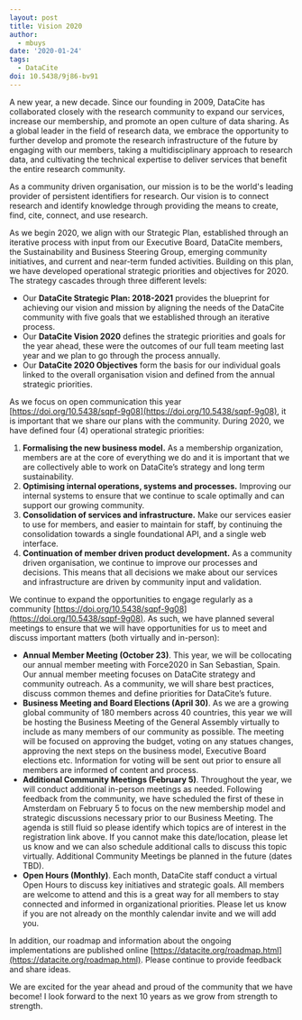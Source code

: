 ```yaml
---
layout: post
title: Vision 2020
author:
  - mbuys
date: '2020-01-24'
tags:
  - DataCite
doi: 10.5438/9j86-bv91
---
```


A new year, a new decade. Since our founding in 2009, DataCite has collaborated closely with the research community to expand our services, increase our membership, and promote an open culture of data sharing. As a global leader in the field of research data, we embrace the opportunity to further develop and promote the research infrastructure of the future by engaging with our members, taking a multidisciplinary approach to research data, and cultivating the technical expertise to deliver services that benefit the entire research community. 

As a community driven organisation, our mission is to be the world's leading provider of persistent identifiers for research. Our vision is to connect research and identify knowledge through providing the means to create, find, cite, connect, and use research.

As we begin 2020, we align with our Strategic Plan, established through an iterative process with input from our Executive Board, DataCite members, the Sustainability and Business Steering Group, emerging community initiatives, and current and near-term funded activities. Building on this plan, we have developed operational strategic priorities and objectives for 2020. The strategy cascades through three different levels:

* Our **DataCite Strategic Plan: 2018-2021** provides the blueprint for achieving our vision and mission by aligning the needs of the DataCite community with five goals that we established through an iterative process.
* Our **DataCite Vision 2020** defines the strategic priorities and goals for the year ahead, these were the outcomes of our full team meeting last year and we plan to go through the process annually. 
* Our **DataCite 2020 Objectives** form the basis for our individual goals linked to the overall organisation vision and defined from the annual strategic priorities.

As we focus on open communication this year [https://doi.org/10.5438/sqpf-9g08](https://doi.org/10.5438/sqpf-9g08), it is important that we share our plans with the community. During 2020, we have defined four (4) operational strategic priorities:

1. **Formalising the new business model.** As a membership organization, members are at the core of everything we do and it is important that we are collectively able to work on DataCite’s strategy and long term sustainability.
2. **Optimising internal operations, systems and processes.** Improving our internal systems to ensure that we continue to scale optimally and can support our growing community.
3. **Consolidation of services and infrastructure.** Make our services easier to use for members, and easier to maintain for staff, by continuing the consolidation towards a single foundational API, and a single web interface.
4. **Continuation of member driven product development.** As a community driven organisation, we continue to improve our processes and decisions. This means that all decisions we make about our services and infrastructure are driven by community input and validation. 

We continue to expand the opportunities to engage regularly as a community [https://doi.org/10.5438/sqpf-9g08](https://doi.org/10.5438/sqpf-9g08). As such, we have planned several meetings to ensure that we will have opportunities for us to meet and discuss important matters (both virtually and in-person):

* **Annual Member Meeting (October 23)**. This year, we will be collocating our annual member meeting with Force2020 in San Sebastian, Spain. Our annual member meeting focuses on DataCite strategy and community outreach. As a community, we will share best practices, discuss common themes and define priorities for DataCite’s future.
* **Business Meeting and Board Elections (April 30)**. As we are a growing global community of 180 members across 40 countries, this year we will be hosting the Business Meeting of the General Assembly virtually to include as many members of our community as possible. The meeting will be focused on approving the budget, voting on any statues changes, approving the next steps on the business model, Executive Board elections etc. Information for voting will be sent out prior to ensure all members are informed of content and process.
* **Additional Community Meetings (February 5)**. Throughout the year, we will conduct additional in-person meetings as needed. Following feedback from the community, we have scheduled the first of these in Amsterdam on February 5 to focus on the new membership model and strategic discussions necessary prior to our Business Meeting. The agenda is still fluid so please identify which topics are of interest in the registration link above. If you cannot make this date/location, please let us know and we can also schedule additional calls to discuss this topic virtually. Additional Community Meetings be planned in the future (dates TBD).
* **Open Hours (Monthly)**. Each month, DataCite staff conduct a virtual Open Hours to discuss key initiatives and strategic goals. All members are welcome to attend and this is a great way for all members to stay connected and informed in organizational priorities. Please let us know if you are not already on the monthly calendar invite and we will add you.

In addition, our roadmap and information about the ongoing implementations are published online [https://datacite.org/roadmap.html](https://datacite.org/roadmap.html). Please continue to provide feedback and share ideas.

We are excited for the year ahead and proud of the community that we have become! I look forward to the next 10 years as we grow from strength to strength.
